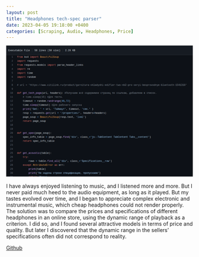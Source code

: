 ```yaml
---
layout: post
title: "Headphones tech-spec parser"
date: 2023-04-05 19:18:00 +0400
categories: [Scraping, Audio, Headphones, Price]
---
```


<!-- ![Screenshot.png](/static/images/headphones.png) -->
<center>
<picture>
  <source media="(max-width: 375px)" srcset="/static/images/headphones-375w.png">
  <source media="(max-width: 640px)" srcset="/static/images/headphones.png">
  <img src="/static/images/headphones.png" alt="Screenshot">
</picture>
</center>

I have always enjoyed listening to music, and I listened more and more. But I never paid much heed to the audio equipment, as long as it played. But my tastes evolved over time, and I began to appreciate complex electronic and instrumental music, which cheap headphones could not render properly. The solution was to compare the prices and specifications of different headphones in an online store, using the dynamic range of playback as a criterion. I did so, and I found several attractive models in terms of price and quality. But later I discovered that the dynamic range in the sellers’ specifications often did not correspond to reality.

[Github](https://github.com/ta0ma0/headphones-parser)
